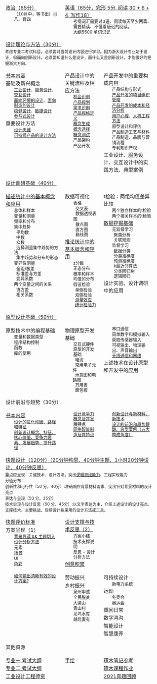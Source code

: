 <style>
  tr.row {
    display: table-row;
    vertical-align: top;
    border-color: inherit;
  }

  .mainpagediv {
    font-size: 85%;
    line-height: 1.2em;
    margin-left: 2em;
    width: auto;
  }

  .mainpagetable p {
    margin: 0.1em;
  }

  .mainpagetable tr.row td:first-child {
    padding-left: 1em;
  }

  .mainpagetable tr.row td {
    padding: 0.5em;
  }

  table.mainpagetable {
    display: table;
  }

  td {
    display: table-cell;
    vertical-align: inherit;
  }
  tr {
    display: table-row;
    vertical-align: inherit;
    border-color: inherit;
  }
  div {
    display: block;
  }
  p {
    display: block;
    margin-block-start: 1em;
    margin-block-end: 1em;
    margin-inline-start: 0px;
    margin-inline-end: 0px;
  }
  table {
    display: table;
    border-collapse: separate;
    border-width: 0px;
    box-sizing: border-box;
    text-indent: initial;
    border-spacing: 2px;
    -webkit-border-horizontal-spacing: 0px;
    -webkit-border-vertical-spacing: 0px;
  }
  tbody {
    display: table-row-group;
    vertical-align: middle;
    border-color: inherit;
  }
</style>

<table class="mainpagetable">
  <tr class="row">
    <td>
      <p><span><a href="./政治/">政治（65分）</a></span></p>
      <div class="mainpagediv">
        <p>（10月中，等书出）肖八、肖四</p>
      </div>
    </td>
    <td colspan="2">
      <p><span><a href="/remember_words/考研/英语/单词.md">英语（65分，完形 5分, 阅读 30 + 6 + 4, 写作18）</a></span></p>
      <div class="mainpagediv">
        <p>考纲词汇需要过3遍、阅读每天至少两篇、需要精读、不懂看唐迟的阅读。</p>
        <p> <a href="./英语/大纲.md">大纲5500</a> <a href="/remember_words/考研/英语/不熟悉单词.md">单词识记</a> </p>
      </div>
    </td>
  </tr>
  <tr class="row">
    <td colspan="3">
      <p><span><a href="./设计理论与方法/思考题/">设计理论与方法（30分）</a></span></p>
      <span style="font-size: 0.8em">
        考虑专业二考试科目。必须要对当前设计内容进行学习。因为浙大设计专业始于设计，但面向创新设计。必须要知道什么是设计，而什么又是创新设计，才能很好的把握浙大方向。
      </span>
    </td>
  </tr>
  <tr class="row">
    <td>
      <p><a href="http://localhost/doc/考研/产品设计与开发/">书本内容</a></p>
      <p>基础及新兴概念</p>
      <div class="mainpagediv">
        <p><a href="./设计理论与方法/第1节/工业设计.md">工业设计</a>、<a href="./设计理论与方法/第1节/服务设计.md">服务设计</a>、<a href="./设计理论与方法/第1节/交互设计.md">交互设计</a></p>
        <p><a href="./设计理论与方法/第1节/面向环境的设计.md">面向环境的设计</a>、<a href="./设计理论与方法/第1节/面向制造的设计.md">面向制造的设计</a></p>
        <p><a href="./设计理论与方法/第1节/稳健设计.md">稳健设计</a>、<a href="./设计理论与方法/第1节/敏捷设计.md">敏捷设计</a></p>
        <p><a href="./设计理论与方法/第1节/参与式设计.md">参与式设计</a></p>
      </div>
      <p>重要设计方法</p>
      <div class="mainpagediv">
        <p><a href="./设计理论与方法/第2节/设计思维.md">设计思维</a></p>
        <p><a href="./设计理论与方法/第2节/可持续产品的设计方法.md">可持续产品的设计方法</a></p>
      </div>
    </td>
    <td>
      <p>产品设计中的关键流程及相应方法</p>
      <div class="mainpagediv">
        <p><a href="./产品设计与开发/01.机会识别.md">机会识别</a></p>
        <p><a href="./产品设计与开发/02.产品规划.md">产品规划</a></p>
        <p><a href="./产品设计与开发/03.需求识别.md">需求识别</a></p>
        <p><a href="./产品设计与开发/04.产品规格.md">产品规格定义</a></p>
        <p><a href="./产品设计与开发/05.概念生成.md">概念生成</a></p>
        <p><a href="./产品设计与开发/06.概念选择.md">概念选择</a></p>
        <p><a href="./产品设计与开发/07.概念测试.md">概念测试</a></p>
        <p><a href="./产品设计与开发/08.产品架构.md">产品架构</a></p>
        <p>产品开发</p>
      </div>
    </td>
    <td>
      <p>产品开发中的重要构成内容</p>
      <div class="mainpagediv">
        <p>产品结构与形式</p>
        <p><a href="./产品设计与开发/19.产品开发项目管理.md">产品开发的项目组织管理</a></p>
        <p><a href="./产品设计与开发/18.产品开发项目的经济分析.md">产品开发的成本和经济分析</a></p>
        <p><a href="./设计理论与方法/第3节/用户心理.md">用户心理</a>、<a href="./设计理论与方法/第3节/人机工程方法.md">人机工程方法</a></p>
        <p>原型设计和评估</p>
        <p>产品制造工艺与材料</p>
        <p>产品制造、品牌与营销流程</p>
        <p>专利知识产权</p>
      </div>
      <p>工业设计、服务设计、交互设计中的实践方法、典型案例</p>
    </td>
  </tr>
  <tr class="row">
    <td colspan="3">
      <p><span><a href="./设计调研基础/">设计调研基础（40分）</a></span></p>
    </td>
  </tr>
  <tr class="row">
    <td>
      <p><a href="./设计调研基础/统计基础.md">描述统计中的基本概念和应用</a></p>
      <div class="mainpagediv">
        <p>总体和样本</p>
        <p>变量和测量</p>
        <p>频率和分布</p>
        <p>集中趋势</p>
        <p>
          &nbsp;&nbsp;平均数<br />
          &nbsp;&nbsp;中数<br />
          &nbsp;&nbsp;众数<br />
          &nbsp;&nbsp;选择测量集中趋势的方法<br />
          &nbsp;&nbsp;集中趋势和分布的形态<br />
        </p>
        <p>变异性测量</p>
        <p>
          &nbsp;&nbsp;全距/极差<br />
          &nbsp;&nbsp;标准差与方差<br />
          &nbsp;&nbsp;变异系数<br />
        </p>
        <p>两个变量之间的关系</p>
        <p>
          &nbsp;&nbsp;协方差<br />
          &nbsp;&nbsp;相关系数<br />
        </p>
      </div>
    </td>
    <td>
      <p>数据可视化</p>
      <div class="mainpagediv">
        <p>表格</p>
        <p>
          &nbsp;&nbsp;交叉表<br />
          &nbsp;&nbsp;数据透视表<br />
        </p>
        <p>图</p>
        <p>
          &nbsp;&nbsp;散点图<br />
          &nbsp;&nbsp;直方图<br />
          &nbsp;&nbsp;箱线图<br />
        </p>
      </div>
      <p><a href="./设计调研基础/假设检验.md">推论统计中的基本概念和应用</a></p>
      <div class="mainpagediv">
        <p>z分数</p>
        <p>正态分布</p>
        <p>概率和样本均值的分布</p>
        <p>假设检验</p>
        &nbsp;&nbsp;单侧检验<br />
        &nbsp;&nbsp;双侧检验<br />
        &nbsp;&nbsp;<a href="./设计调研基础/测量效应.md">测量效应</a><br />
        &nbsp;&nbsp;<a href="./设计调研基础/测量检验力.md">统计检验力</a><br />
      </div>
    </td>
    <td>
      <p>t检验：两组均值差异比较</p>
      <div class="mainpagediv">
        <p>两个独立样本的t检验</p>
        <p>两个相关样本的t检验</p>
      </div>
      <p><a href="./设计调研基础/数据挖掘概要.md">数据挖掘基础</a></p>
      <div class="mainpagediv">
        <p>无监督学习</p>
        &nbsp;&nbsp;聚类分析<br />
        &nbsp;&nbsp;关联规则<br />
        <p>监督学习</p>
        &nbsp;&nbsp;数据分类<br />
        &nbsp;&nbsp;分类准确度<br />
        &nbsp;&nbsp;预测准确度<br />
        &nbsp;&nbsp;k最近邻算法<br />
        &nbsp;&nbsp;分类回归树<br />
        &nbsp;&nbsp;逻辑回归<br />
      </div>
      <p>设计实验、设计调研中的应用</p>
    </td>
  </tr>
  <tr class="row">
    <td colspan="3">
      <p><span><a href="./原型设计基础/">原型设计基础（50分）</a></span></p>
    </td>
  </tr>
  <tr class="row">
    <td>
      <p>原型技术中的编程基础</p>
      <div class="mainpagediv">
        <p>变量和数据类型</p>
        <p>程序结构控制</p>
        <p>函数</p>
        <p>库的使用</p>
      </div>
    </td>
    <td>
      <p>物理原型开发基础</p>
      <div class="mainpagediv">
        <p>交互式硬件原型的开发基础</p>
        &nbsp;&nbsp;电流<br />
        &nbsp;&nbsp;常用电子元件<br />
        &nbsp;&nbsp;示意图和电路图<br />
        &nbsp;&nbsp;万用表<br />
        &nbsp;&nbsp;面包板<br />
      </div>
    </td>
    <td>
      <div class="mainpagediv">
        <p>串口通信</p>
        <p>简单数字和模拟输入</p>
        <p>获取传感器输入</p>
        <p>可视输出、物理输出、声音输出</p>
        <p><a href="./原型设计基础/无线通信和网络.md">无线通信和网络</a></p>
      </div>
      <p>上述技术在设计原型和开发中的应用</p>
    </td>
  </tr>
  <tr class="row">
    <td colspan="3">
      <p><span>设计前沿与趋势（30分）</span></p>
    </td>
  </tr>
  <tr class="row">
    <td>
      <p><a href="../阅读笔记/书籍/论创新设计/">书本内容</a></p>
      <div class="mainpagediv">
        <p><a href="./设计前沿与创新设计理论/设计的进化.md">设计的进化动因、路径和特征</a></p>
        <p><a href="./设计前沿与创新设计理论/创新设计.md">创新设计概念、特征、核心价值、竞争力要素、发展趋势、提升路径</a></p>
      </div>
    </td>
    <td>
      <div class="mainpagediv">
        <p><a href="./设计前沿与创新设计理论/设计竞争力.md">设计竞争力概念及其发展特点</a></p>
        <p><a href="./设计前沿与创新设计理论/网络智能制造.md">网络智能制造及其特点</a></p>
      </div>
    </td>
    <td>
      <div class="mainpagediv">
        <p><a href="./设计前沿与创新设计理论/新材料技术.md">创新设计与新材料、新技术</a></p>
        <p><a href="./设计思维与创新设计/设计驱动的创新创业.md">设计的前沿和趋势跟踪、典型案例（五大构成角度）</a></p>
      </div>
    </td>
  </tr>
  <tr class="row">
    <td colspan="3">
      <p><span><a href="./快题设计/">快题设计（120分）（20分钟构思、40分钟主题、1小时20分钟设计、40分钟反思）</a></span></p>
      <span style="font-size: 0.8em">
        重点应呈现：关键技术、设计方法，突出<a href="../阅读笔记/代尔夫特设计指南/">逻辑思维能力</a>、工程实现能力<br>
        分值分布：<br>
        创新性和可行性（50 分，40分）:准确响应背景材料需求、突出针对背景材料的设计亮点<br>
        表达与呈现（50 分，35分）<br>
        技术实现与设计反思（50 分，45分）:以文字表达为主，介绍上述设计的设计亮点、支撑技术、主要挑战、后续设计拟采用的设计方法或工具。<br>
      </span>
    </td>
  </tr>
  <tr class="row">
  	<td>
        <p><a href="./快题设计/">快题评价标准</a></p>
        <p>方案呈现（1）</p>
        <div class="mainpagediv">
            <p><a href="./快题设计/主题切入.md">背景导读 && 主题切入</a></p>
            <p><a href="./快题设计/设计方法.md">设计分析方法</a></p>
            <p>元素</p>
            <p><a href="https://www.pinterest.com/changes0729/%E5%9C%BA%E6%99%AF/">场景</a></p>
            <p>UI</p>
            <p><a href="./从零开始的手绘/三大构成.md">色彩</a></p>
      	</div>
    </td>
  	<td>
        <p><a href="./快题设计/技术细节/">设计支撑与技术反思（2）</a></p>
        <div class="mainpagediv">
            <p>方案小结</p>
            <p>技术支撑说明</p>
            <p>反思 - 设计分析方法</p>
      	</div>
        <p><a href="./快题设计/创意积累.md">创意积累</a></p>
    </td>
  	<td>
    </td>
  </tr>
  <tr class="row">
    <td>
      <div class="mainpagediv">
        <p><a href="https://isux.tencent.com/articles/systematic-thinking.html">如何输出清晰有效的设计方案?</a></p>
      </div>
    </td>
    <td>
      <p><a>劳动振兴</a></p>
      <p><a>乡村振兴</a></p>
      <div class="mainpagediv">
        <p>泉州申遗</p>
        <p>全民脱贫</p>
        <p>大梁山</p>
        <p>青山村</p>
        <p>龙坞水库</p>
        <p>越后妻有</p>
      </div>
    </td>
    <td>
      <p><a>可持续设计</a></p>
      <div class="mainpagediv">
        <p>新电力系统</p>
      </div>
      <p><a>运动</a></p>
      <div class="mainpagediv">
        <p>冬奥会</p>
        <p>奥运会</p>
      </div>
      <p><a>重回日常</a></p>
      <p><a>数字鸿沟</a></p>
      <p><a>智能设计</a></p>
      <p><a>智慧康养</a></p>
    </td>
  </tr>
  <tr class="row">
    <td colspan="3">
      <p><span>其他资源</span></p>
    </td>
  </tr>
  <tr class="row">
    <td>
      <p>
        <a href="/api/file/pdf/337%20⼯业设计⼯程考试范围说明.pdf"
          >专业一 考试大纲</a
        >
      </p>
      <p>
        <a
          href="http://www.idi.zju.edu.cn/wp-content/uploads/2021/09/890-202109.pdf"
          >专业二 考试大纲</a
        >
      </p>
        <p><a
          href="http://www.cs.zju.edu.cn/csen/27058/list.htm"
              >工业设计工程师资</a></p>
    </td>
    <td>
      <p><a href="./从零开始的手绘/">手绘</a></p>
    </td>
    <td>
      <p>
        <a
          href="https://sdue6c.yuque.com/books/share/1a397abc-c9c8-438c-b19c-14b415de1261"
          >琢木笔记参考</a
        >
      </p>
      <p>
        <a
          href="https://app8oj9zesy7389.h5.xiaoeknow.com/xiaoe_clock/clock_entrance_list/8/p_607d6238e4b071a81eb36cec"
          >琢木课程作业</a
        >
      </p>
      <p>
        <a href="https://mp.weixin.qq.com/s/0y_0zIT9Y5enxNb2NLBaGg"
          >2021真题回顾</a
        >
      </p>
    </td>
  </tr>
</table>
